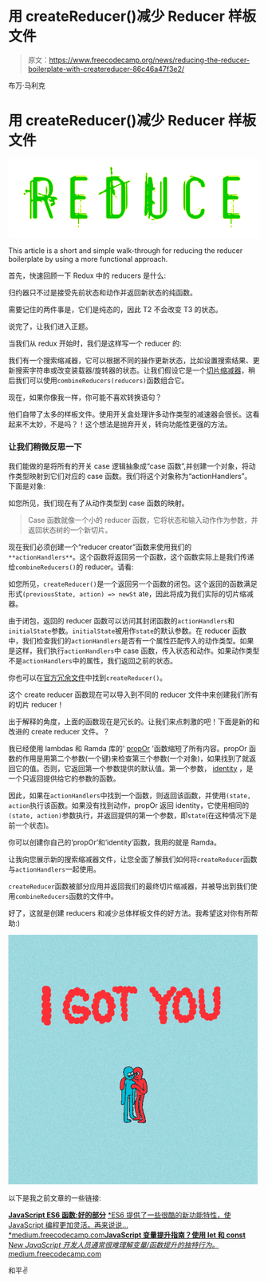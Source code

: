 # 用 createReducer()减少 Reducer 样板文件

> 原文：<https://www.freecodecamp.org/news/reducing-the-reducer-boilerplate-with-createreducer-86c46a47f3e2/>

布万·马利克

# 用 createReducer()减少 Reducer 样板文件

![1*qBvXcdtU2MeWhsdD9Cpu0g](img/d20d101f676221be5c33fcb4a5b397d1.png)

This article is a short and simple walk-through for reducing the reducer boilerplate by using a more functional approach.

首先，快速回顾一下 Redux 中的 reducers 是什么:

归约器只不过是接受先前状态和动作并返回新状态的纯函数。

需要记住的两件事是，它们是纯态的，因此 T2 不会改变 T3 的状态。

说完了，让我们进入正题。

当我们从 redux 开始时，我们是这样写一个 reducer 的:

我们有一个搜索缩减器，它可以根据不同的操作更新状态，比如设置搜索结果、更新搜索字符串或改变装载器/旋转器的状态。让我们假设它是一个[切片缩减器](http://redux.js.org/docs/recipes/reducers/SplittingReducerLogic.html)，稍后我们可以使用`combineReducers(reducers)`函数组合它。

现在，如果你像我一样，你可能不喜欢转换语句？

他们自带了太多的样板文件。使用开关盒处理许多动作类型的减速器会很长。这看起来不太妙，不是吗？！这个想法是抛弃开关，转向功能性更强的方法。

### **让我们稍微反思一下**

我们能做的是将所有的开关 case 逻辑抽象成“case 函数”,并创建一个对象，将动作类型映射到它们对应的 case 函数。我们将这个对象称为“actionHandlers”。
下面是对象:

如您所见，我们现在有了从动作类型到 case 函数的映射。

> Case 函数就像一个小的 reducer 函数，它将状态和输入动作作为参数，并返回状态树的一个新切片。

现在我们必须创建一个“reducer creator”函数来使用我们的`**actionHandlers**`。这个函数将返回另一个函数，这个函数实际上是我们传递给`combineReducers()`的 reducer。请看:

如您所见，`createReducer()`是一个返回另一个函数的闭包。这个返回的函数满足形式`(previousState, action) => newSt` ate，因此将成为我们实际的切片缩减器。

由于闭包，返回的 reducer 函数可以访问其封闭函数的`actionHandlers`和`initialState`参数。`initialState`被用作`state`的默认参数。在 reducer 函数中，我们检查我们的`actionHandlers`是否有一个属性匹配传入的动作类型。如果是这样，我们执行`actionHandlers`中 case 函数，传入状态和动作。如果动作类型不是`actionHandlers`中的属性，我们返回之前的状态。

你也可以在[官方冗余文件](http://redux.js.org/docs/recipes/ReducingBoilerplate.html)中找到`createReducer()`。

这个 create reducer 函数现在可以导入到不同的 reducer 文件中来创建我们所有的切片 reducer！

出于解释的角度，上面的函数现在是冗长的。让我们来点刺激的吧！下面是新的和改进的 create reducer 文件。？

我已经使用 lambdas 和 Ramda 库的' [propOr](http://ramdajs.com/docs/#propOr) '函数缩短了所有内容。propOr 函数的作用是用第二个参数(一个键)来检查第三个参数(一个对象)，如果找到了就返回它的值。否则，它返回第一个参数提供的默认值。第一个参数， [identity](http://ramdajs.com/docs/#identity) ，是一个只返回提供给它的参数的函数。

因此，如果在`actionHandlers`中找到一个函数，则返回该函数，并使用`(state, action`执行该函数。如果没有找到动作，propOr 返回 identity，它使用相同的`(state, action)`参数执行，并返回提供的第一个参数，即`state`(在这种情况下是前一个状态)。

你可以创建你自己的‘propOr’和‘identity’函数，我用的就是 Ramda。

让我向您展示新的搜索缩减器文件，让您全面了解我们如何将`createReducer`函数与`actionHandlers`一起使用。

`createReducer`函数被部分应用并返回我们的最终切片缩减器，并被导出到我们使用`combineReducers`函数的文件中。

好了，这就是创建 reducers 和减少总体样板文件的好方法。我希望这对你有所帮助:)

![1*AhRFvNgwGHEH_Zzm-3MI_w](img/0c11efc68d21807f1219d61ddb0faec7.png)

以下是我之前文章的一些链接:

[**JavaScript ES6 函数:好的部分**](https://medium.freecodecamp.com/es6-functions-9f61c72b1e86)
[*ES6 提供了一些很酷的新功能特性，使 JavaScript 编程更加灵活。再来说说…*medium.freecodecamp.com](https://medium.freecodecamp.com/es6-functions-9f61c72b1e86)[**JavaScript 变量提升指南？使用 let 和 const**](https://medium.freecodecamp.com/what-is-variable-hoisting-differentiating-between-var-let-and-const-in-es6-f1a70bb43d)
[N*ew JavaScript 开发人员通常很难理解变量/函数提升的独特行为。m*edium.freecodecamp.com](https://medium.freecodecamp.com/what-is-variable-hoisting-differentiating-between-var-let-and-const-in-es6-f1a70bb43d)

和平✌️